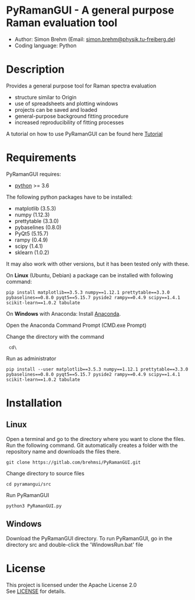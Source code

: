 # PyRamanGUI - A general purpose Raman evaluation tool 
  - Author: Simon Brehm (Email: simon.brehm@physik.tu-freiberg.de) 
  - Coding language: Python 

# Description
Provides a general purpose tool for Raman spectra evaluation
  - structure similar to Origin 
  - use of spreadsheets and plotting windows
  - projects can be saved and loaded
  - general-purpose background fitting procedure
  - increased reproducibility of fitting processes 
  
A tutorial on how to use PyRamanGUI can be found here [Tutorial](doc/README.md)

# Requirements
PyRamanGUI requires:
  - [python](https://www.python.org/downloads/) >= 3.6
  
The following python packages have to be installed:
  - matplotlib (3.5.3)
  - numpy (1.12.3)
  - prettytable (3.3.0)
  - pybaselines (0.8.0)
  - PyQt5 (5.15.7)
  - rampy (0.4.9)
  - scipy (1.4.1)
  - sklearn (1.0.2)

It may also work with other versions, but it has been tested only with these.

On **Linux** (Ubuntu, Debian) a package can be installed with following command:
```
pip install matplotlib==3.5.3 numpy==1.12.1 prettytable==3.3.0 pybaselines==0.8.0 pyqt5==5.15.7 pyside2 rampy==0.4.9 scipy==1.4.1 scikit-learn==1.0.2 tabulate
```


On **Windows** with Anaconda:
Install [Anaconda](https://www.anaconda.com/products/distribution). 

Open the Anaconda Command Prompt (CMD.exe Prompt)

Change the directory with the command
```
 cd\
```
Run as administrator
```
pip install --user matplotlib==3.5.3 numpy==1.12.1 prettytable==3.3.0 pybaselines==0.8.0 pyqt5==5.15.7 pyside2 rampy==0.4.9 scipy==1.4.1 scikit-learn==1.0.2 tabulate
```

# Installation
## Linux
Open a terminal and go to the directory where you want to clone the files.
Run the following command. Git automatically creates a folder with the repository name and downloads the files there.
```
git clone https://gitlab.com/brehmsi/PyRamanGUI.git
```

Change directory to source files
```
cd pyramangui/src
```


Run PyRamanGUI
```
python3 PyRamanGUI.py
```

## Windows

Download the PyRamanGUI directory. To run PyRamanGUI, go in the directory src and double-click the 'WindowsRun.bat' file

# License
This project is licensed under the Apache License 2.0   
See [LICENSE](LICENSE) for details.
